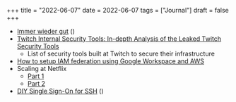 +++
title = "2022-06-07"
date = 2022-06-07
tags = ["Journal"]
draft = false
+++

-   [Immer wieder gut](https://blog.fefe.de/?ts=9c6597d1) ()
-   [Twitch Internal Security Tools: In-depth Analysis of the Leaked Twitch Security Tools](https://mazinahmed.net/blog/indepth-analysis-twitch-security-tools/)
    -   List of security tools built at Twitch to secure their infrastructure
-   [How to setup IAM federation using Google Workspace and AWS](https://aws.amazon.com/blogs/security/how-to-set-up-federated-single-sign-on-to-aws-using-google-workspace/)
-   Scaling at Netflix
    -   [Part 1](https://netflixtechblog.medium.com/scaling-appsec-at-netflix-6a13d7ab6043)
    -   [Part 2](https://netflixtechblog.com/scaling-appsec-at-netflix-part-2-c9e0f1488bc5)
-   [DIY Single Sign-On for SSH](https://smallstep.com/blog/diy-single-sign-on-for-ssh/) ()